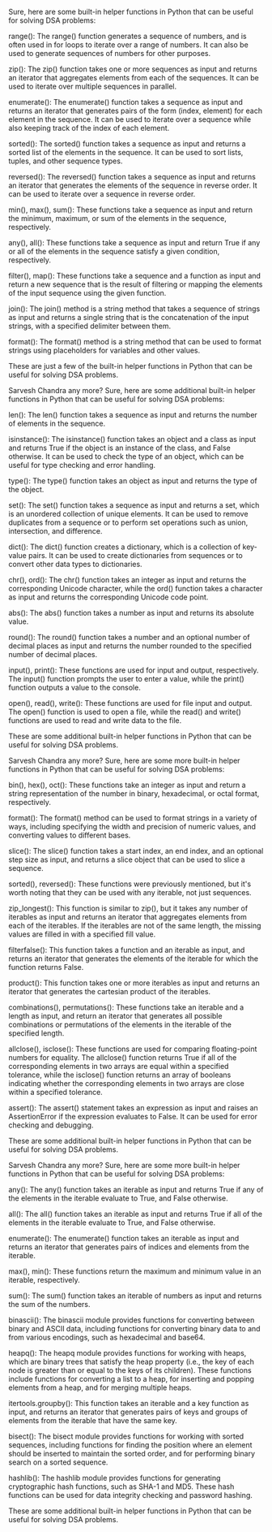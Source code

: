 Sure, here are some built-in helper functions in Python that can be useful for solving DSA problems:

range(): The range() function generates a sequence of numbers, and is often used in for loops to iterate over a range of numbers. It can also be used to generate sequences of numbers for other purposes.

zip(): The zip() function takes one or more sequences as input and returns an iterator that aggregates elements from each of the sequences. It can be used to iterate over multiple sequences in parallel.

enumerate(): The enumerate() function takes a sequence as input and returns an iterator that generates pairs of the form (index, element) for each element in the sequence. It can be used to iterate over a sequence while also keeping track of the index of each element.

sorted(): The sorted() function takes a sequence as input and returns a sorted list of the elements in the sequence. It can be used to sort lists, tuples, and other sequence types.

reversed(): The reversed() function takes a sequence as input and returns an iterator that generates the elements of the sequence in reverse order. It can be used to iterate over a sequence in reverse order.

min(), max(), sum(): These functions take a sequence as input and return the minimum, maximum, or sum of the elements in the sequence, respectively.

any(), all(): These functions take a sequence as input and return True if any or all of the elements in the sequence satisfy a given condition, respectively.

filter(), map(): These functions take a sequence and a function as input and return a new sequence that is the result of filtering or mapping the elements of the input sequence using the given function.

join(): The join() method is a string method that takes a sequence of strings as input and returns a single string that is the concatenation of the input strings, with a specified delimiter between them.

format(): The format() method is a string method that can be used to format strings using placeholders for variables and other values.

These are just a few of the built-in helper functions in Python that can be useful for solving DSA problems.




Sarvesh Chandra
any more?
Sure, here are some additional built-in helper functions in Python that can be useful for solving DSA problems:

len(): The len() function takes a sequence as input and returns the number of elements in the sequence.

isinstance(): The isinstance() function takes an object and a class as input and returns True if the object is an instance of the class, and False otherwise. It can be used to check the type of an object, which can be useful for type checking and error handling.

type(): The type() function takes an object as input and returns the type of the object.

set(): The set() function takes a sequence as input and returns a set, which is an unordered collection of unique elements. It can be used to remove duplicates from a sequence or to perform set operations such as union, intersection, and difference.

dict(): The dict() function creates a dictionary, which is a collection of key-value pairs. It can be used to create dictionaries from sequences or to convert other data types to dictionaries.

chr(), ord(): The chr() function takes an integer as input and returns the corresponding Unicode character, while the ord() function takes a character as input and returns the corresponding Unicode code point.

abs(): The abs() function takes a number as input and returns its absolute value.

round(): The round() function takes a number and an optional number of decimal places as input and returns the number rounded to the specified number of decimal places.

input(), print(): These functions are used for input and output, respectively. The input() function prompts the user to enter a value, while the print() function outputs a value to the console.

open(), read(), write(): These functions are used for file input and output. The open() function is used to open a file, while the read() and write() functions are used to read and write data to the file.

These are some additional built-in helper functions in Python that can be useful for solving DSA problems.




Sarvesh Chandra
any more?
Sure, here are some more built-in helper functions in Python that can be useful for solving DSA problems:

bin(), hex(), oct(): These functions take an integer as input and return a string representation of the number in binary, hexadecimal, or octal format, respectively.

format(): The format() method can be used to format strings in a variety of ways, including specifying the width and precision of numeric values, and converting values to different bases.

slice(): The slice() function takes a start index, an end index, and an optional step size as input, and returns a slice object that can be used to slice a sequence.

sorted(), reversed(): These functions were previously mentioned, but it's worth noting that they can be used with any iterable, not just sequences.

zip_longest(): This function is similar to zip(), but it takes any number of iterables as input and returns an iterator that aggregates elements from each of the iterables. If the iterables are not of the same length, the missing values are filled in with a specified fill value.

filterfalse(): This function takes a function and an iterable as input, and returns an iterator that generates the elements of the iterable for which the function returns False.

product(): This function takes one or more iterables as input and returns an iterator that generates the cartesian product of the iterables.

combinations(), permutations(): These functions take an iterable and a length as input, and return an iterator that generates all possible combinations or permutations of the elements in the iterable of the specified length.

allclose(), isclose(): These functions are used for comparing floating-point numbers for equality. The allclose() function returns True if all of the corresponding elements in two arrays are equal within a specified tolerance, while the isclose() function returns an array of booleans indicating whether the corresponding elements in two arrays are close within a specified tolerance.

assert(): The assert() statement takes an expression as input and raises an AssertionError if the expression evaluates to False. It can be used for error checking and debugging.

These are some additional built-in helper functions in Python that can be useful for solving DSA problems.




Sarvesh Chandra
any more?
Sure, here are some more built-in helper functions in Python that can be useful for solving DSA problems:

any(): The any() function takes an iterable as input and returns True if any of the elements in the iterable evaluate to True, and False otherwise.

all(): The all() function takes an iterable as input and returns True if all of the elements in the iterable evaluate to True, and False otherwise.

enumerate(): The enumerate() function takes an iterable as input and returns an iterator that generates pairs of indices and elements from the iterable.

max(), min(): These functions return the maximum and minimum value in an iterable, respectively.

sum(): The sum() function takes an iterable of numbers as input and returns the sum of the numbers.

binascii(): The binascii module provides functions for converting between binary and ASCII data, including functions for converting binary data to and from various encodings, such as hexadecimal and base64.

heapq(): The heapq module provides functions for working with heaps, which are binary trees that satisfy the heap property (i.e., the key of each node is greater than or equal to the keys of its children). These functions include functions for converting a list to a heap, for inserting and popping elements from a heap, and for merging multiple heaps.

itertools.groupby(): This function takes an iterable and a key function as input, and returns an iterator that generates pairs of keys and groups of elements from the iterable that have the same key.

bisect(): The bisect module provides functions for working with sorted sequences, including functions for finding the position where an element should be inserted to maintain the sorted order, and for performing binary search on a sorted sequence.

hashlib(): The hashlib module provides functions for generating cryptographic hash functions, such as SHA-1 and MD5. These hash functions can be used for data integrity checking and password hashing.

These are some additional built-in helper functions in Python that can be useful for solving DSA problems.